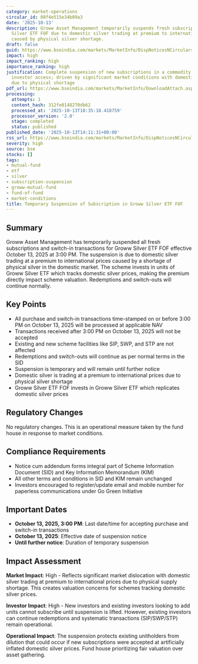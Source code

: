 ```yaml
---
category: market-operations
circular_id: 08f4e515e34b09a3
date: '2025-10-13'
description: Groww Asset Management temporarily suspends fresh subscriptions in Groww
  Silver ETF FOF due to domestic silver trading at premium to international prices
  caused by physical silver shortage.
draft: false
guid: https://www.bseindia.com/markets/MarketInfo/DispNoticesNCirculars.aspx?Noticeid={5F40FA66-4CDF-4FD2-90C3-D154E1AAA64A}&noticeno=20251013-58&dt=10/13/2025&icount=58&totcount=65&flag=0
impact: high
impact_ranking: high
importance_ranking: high
justification: Complete suspension of new subscriptions in a commodity ETF FOF affecting
  investor access; driven by significant market conditions with domestic silver premium
  due to physical shortage
pdf_url: https://www.bseindia.com/markets/MarketInfo/DownloadAttach.aspx?id=20251013-58&attachedId=15eaa6da-d705-4a35-bf41-b7f4e714e148
processing:
  attempts: 1
  content_hash: 312fe0148270db62
  processed_at: '2025-10-13T18:35:18.418759'
  processor_version: '2.0'
  stage: completed
  status: published
published_date: '2025-10-13T14:11:31+00:00'
rss_url: https://www.bseindia.com/markets/MarketInfo/DispNoticesNCirculars.aspx?Noticeid={5F40FA66-4CDF-4FD2-90C3-D154E1AAA64A}&noticeno=20251013-58&dt=10/13/2025&icount=58&totcount=65&flag=0
severity: high
source: bse
stocks: []
tags:
- mutual-fund
- etf
- silver
- subscription-suspension
- groww-mutual-fund
- fund-of-fund
- market-conditions
title: Temporary Suspension of Subscription in Groww Silver ETF FOF
---
```


## Summary

Groww Asset Management has temporarily suspended all fresh subscriptions and switch-in transactions for Groww Silver ETF FOF effective October 13, 2025 at 3:00 PM. The suspension is due to domestic silver trading at a premium to international prices caused by a shortage of physical silver in the domestic market. The scheme invests in units of Groww Silver ETF which tracks domestic silver prices, making the premium directly impact scheme valuation. Redemptions and switch-outs will continue normally.

## Key Points

- All purchase and switch-in transactions time-stamped on or before 3:00 PM on October 13, 2025 will be processed at applicable NAV
- Transactions received after 3:00 PM on October 13, 2025 will not be accepted
- Existing and new scheme facilities like SIP, SWP, and STP are not affected
- Redemptions and switch-outs will continue as per normal terms in the SID
- Suspension is temporary and will remain until further notice
- Domestic silver is trading at a premium to international prices due to physical silver shortage
- Groww Silver ETF FOF invests in Groww Silver ETF which replicates domestic silver prices

## Regulatory Changes

No regulatory changes. This is an operational measure taken by the fund house in response to market conditions.

## Compliance Requirements

- Notice cum addendum forms integral part of Scheme Information Document (SID) and Key Information Memorandum (KIM)
- All other terms and conditions in SID and KIM remain unchanged
- Investors encouraged to register/update email and mobile number for paperless communications under Go Green Initiative

## Important Dates

- **October 13, 2025, 3:00 PM**: Last date/time for accepting purchase and switch-in transactions
- **October 13, 2025**: Effective date of suspension notice
- **Until further notice**: Duration of temporary suspension

## Impact Assessment

**Market Impact**: High - Reflects significant market dislocation with domestic silver trading at premium to international prices due to physical supply shortage. This creates valuation concerns for schemes tracking domestic silver prices.

**Investor Impact**: High - New investors and existing investors looking to add units cannot subscribe until suspension is lifted. However, existing investors can continue redemptions and systematic transactions (SIP/SWP/STP) remain operational.

**Operational Impact**: The suspension protects existing unitholders from dilution that could occur if new subscriptions were accepted at artificially inflated domestic silver prices. Fund house prioritizing fair valuation over asset gathering.
